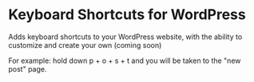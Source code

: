 # Keyboard Shortcuts for WordPress

Adds keyboard shortcuts to your WordPress website,
with the ability to customize and create your own (coming soon)

For example: hold down p + o + s + t and you will be taken to the "new post" page.

